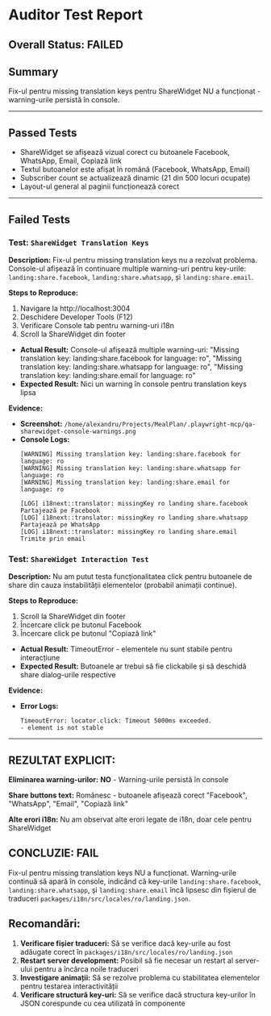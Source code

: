 # Auditor Test Report

## Overall Status: FAILED

## Summary
Fix-ul pentru missing translation keys pentru ShareWidget NU a funcționat - warning-urile persistă în console.

---

## Passed Tests
- ShareWidget se afișează vizual corect cu butoanele Facebook, WhatsApp, Email, Copiază link
- Textul butoanelor este afișat în română (Facebook, WhatsApp, Email)
- Subscriber count se actualizează dinamic (21 din 500 locuri ocupate)
- Layout-ul general al paginii funcționează corect

---

## Failed Tests

### Test: `ShareWidget Translation Keys`

**Description:**
Fix-ul pentru missing translation keys nu a rezolvat problema. Console-ul afișează în continuare multiple warning-uri pentru key-urile: `landing:share.facebook`, `landing:share.whatsapp`, și `landing:share.email`.

**Steps to Reproduce:**
1. Navigare la http://localhost:3004
2. Deschidere Developer Tools (F12)
3. Verificare Console tab pentru warning-uri i18n
4. Scroll la ShareWidget din footer

- **Actual Result:** Console-ul afișează multiple warning-uri: "Missing translation key: landing:share.facebook for language: ro", "Missing translation key: landing:share.whatsapp for language: ro", "Missing translation key: landing:share.email for language: ro"
- **Expected Result:** Nici un warning în console pentru translation keys lipsa

**Evidence:**
- **Screenshot:** `/home/alexandru/Projects/MealPlan/.playwright-mcp/qa-sharewidget-console-warnings.png`
- **Console Logs:**
  ```
  [WARNING] Missing translation key: landing:share.facebook for language: ro
  [WARNING] Missing translation key: landing:share.whatsapp for language: ro  
  [WARNING] Missing translation key: landing:share.email for language: ro
  
  [LOG] i18next::translator: missingKey ro landing share.facebook Partajează pe Facebook
  [LOG] i18next::translator: missingKey ro landing share.whatsapp Partajează pe WhatsApp
  [LOG] i18next::translator: missingKey ro landing share.email Trimite prin email
  ```

### Test: `ShareWidget Interaction Test`

**Description:**
Nu am putut testa funcționalitatea click pentru butoanele de share din cauza instabilității elementelor (probabil animații continue).

**Steps to Reproduce:**
1. Scroll la ShareWidget din footer
2. Încercare click pe butonul Facebook
3. Încercare click pe butonul "Copiază link"

- **Actual Result:** TimeoutError - elementele nu sunt stabile pentru interacțiune
- **Expected Result:** Butoanele ar trebui să fie clickabile și să deschidă share dialog-urile respective

**Evidence:**
- **Error Logs:**
  ```
  TimeoutError: locator.click: Timeout 5000ms exceeded.
  - element is not stable
  ```

---

## REZULTAT EXPLICIT:

**Eliminarea warning-urilor:** **NO** - Warning-urile persistă în console

**Share buttons text:** Românesc - butoanele afișează corect "Facebook", "WhatsApp", "Email", "Copiază link"

**Alte erori i18n:** Nu am observat alte erori legate de i18n, doar cele pentru ShareWidget

## CONCLUZIE: FAIL

Fix-ul pentru missing translation keys NU a funcționat. Warning-urile continuă să apară în console, indicând că key-urile `landing:share.facebook`, `landing:share.whatsapp`, și `landing:share.email` încă lipsesc din fișierul de traduceri `packages/i18n/src/locales/ro/landing.json`.

## Recomandări:

1. **Verificare fișier traduceri:** Să se verifice dacă key-urile au fost adăugate corect în `packages/i18n/src/locales/ro/landing.json`
2. **Restart server development:** Posibil să fie necesar un restart al server-ului pentru a încărca noile traduceri
3. **Investigare animații:** Să se rezolve problema cu stabilitatea elementelor pentru testarea interactivității
4. **Verificare structură key-uri:** Să se verifice dacă structura key-urilor în JSON corespunde cu cea utilizată în componente